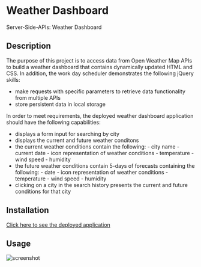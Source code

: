 # Weather Dashboard
Server-Side-APIs: Weather Dashboard

## Description

The purpose of this project is to access data from Open Weather Map APIs to build a weather dashboard that contains dynamically updated HTML and CSS. In addition, the work day scheduler demonstrates the following jQuery skills:
 * make requests with specific parameters to retrieve data functionality from multiple APIs
 * store persistent data in local storage

In order to meet requirements, the deployed weather dashboard application should have the following capabilities:
 * displays a form input for searching by city
 * displays the current and future weather conditons
 * the current weather conditions contain the following:
        - city name
        - current date
        - icon representation of weather conditions
        - temperature
        - wind speed
        - humidity
 * the future weather conditions contain 5-days of forecasts containing the following:
        - date
        - icon representation of weather conditions
        - temperature
        - wind speed
        - humidity
 * clicking on a city in the search history presents the current and future conditions for that city

## Installation

[Click here to see the deployed application](https://pinkhaze.github.io/weather-dashboard/)

## Usage

![screenshot](https://github.com/pinkhaze/weather-dashboard/assets/55771228/4ad21885-957e-4a52-924a-017ecd13bdd8)

